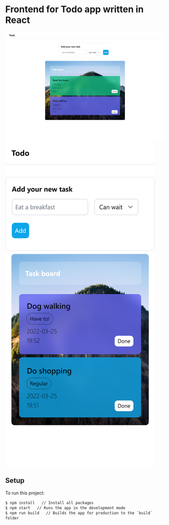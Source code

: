 # Frontend for Todo app written in React 

![](screenshots/1.png?raw=true)
![](screenshots/2.png?raw=true)

## Setup
To run this project:

```
$ npm install   // Install all packages
$ npm start   // Runs the app in the development mode
$ npm run build   // Builds the app for production to the `build` folder
```

